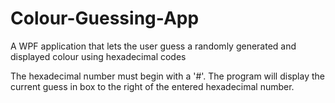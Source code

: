# Colour-Guessing-App
A WPF application that lets the user guess a randomly generated and displayed colour using hexadecimal codes

The hexadecimal number must begin with a '#'. The program will display the current guess in box to the right of the entered hexadecimal number.
